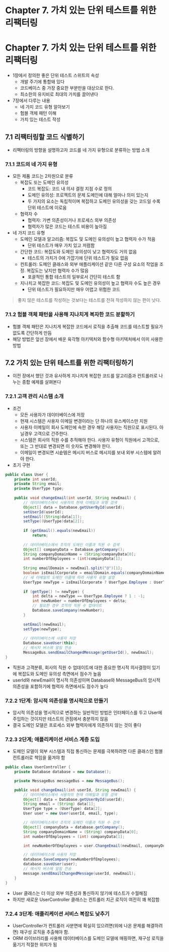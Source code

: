 # Chapter 7. 가치 있는 단위 테스트를 위한 리팩터링

# Chapter 7. 가치 있는 단위 테스트를 위한 리팩터링

- 1장에서 정의한 좋은 단위 테스트 스위트의 속성
    - 개발 주기에 통합돼 있다
    - 코드베이스 중 가장 중요한 부분만을 대상으로 한다.
    - 최소한의 유지비로 최대의 가치를 끌어낸다
- 7장에서 다루는 내용
    - 네 가지 코드 유형 알아보기
    - 험블 객체 패턴 이해
    - 가치 있는 테스트 작성

## 7.1 리팩터링할 코드 식별하기

- 리팩터링의 방향을 설명하고자 코드를 네 가지 유형으로 분류하는 방법 소개

### 7.1.1 코드의 네 가지 유형

- 모든 제품 코드는 2차원으로 분류
    - 복잡도 또는 도메인 유의성
        - 코드 복잡도: 코드 내 의샤 결정 지점 수로 정의
        - 도메인 유의성: 프로젝트의 문제 도메인에 대해 얼마나 의미 있는지
        - 두 가지의 요소는 독립적이며 복잡하고 도메인 유의성을 갖는 코드일 수록 단위 테스트에 이로움
    - 협력자 수
        - 협력자: 가변 의존성이거나 프로세스 외부 의존성
        - 협력자가 많은 코드는 테스트 비용이 높아짐
- 네 가지 코드 유형
    - 도메인 모델과 알고리즘: 복잡도 및 도메인 유의성이 높고 협력자 수가 적음
        - 단위 테스트가 매우 가치 있고 저렴함
    - 간단한 코드: 복잡도와 도메인 유의성이 낮고 협력자도 거의 없음
        - 테스트의 가치가 0에 가깝기에 단위 테스트가 필요 없음
    - 컨트롤러: 도메인 클래스와 외부 애플리케이션 같은 다른 구성 요소의 작업을 조정. 복잡도는 낮지만 협력자 수가 많음
        - 포괄적인 통합 테스트의 일부로서 간단히 테스트 함
    - 지나치고 복잡한 코드: 복잡도 및 도메인 유의성이 높고 협력자 수도 높은 경우
        - 단위 테스트가 필요하지만 매우 어렵고 위험한 코드

> 좋지 않은 테스트를 작성하는 것보다는 테스트를 전혀 작성하지 않는 편이 낫다.
> 

### 7.1.2 험블 객체 패턴을 사용해 지나치게 복자한 코드 분할하기

- 험블 객체 패턴은 지나치게 복잡한 코드에서 로직을 추출해 코드를 테스트할 필요가 없도록 간단하게 만듬
- 해당 방법은 앞선 장에서 배운 육각형 아키텍처와 함수형 아키텍처에서 이미 사용한 방법

## 7.2 가치 있는 단위 테스트를 위한 리팩터링하기

- 이전 장에서 했던 것과 유사하게 지나치게 복잡한 코드를 알고리즘과 컨트롤러로 나누는 종합 예제를 살펴본다

### 7.2.1 고객 관리 시스템 소개

- 조건
    - 모든 사용자가 데이터베이스에 저장
    - 현재 시스템은 사용자 이메일 변경이라는 단 하나의 유스케이스만 지원
    - 사용자 이메일이 회사 도메인에 속한 경우 해당 사용자는 직원으로 표시된다. 아닐경우 고객으로 간주한다.
    - 시스템은 회사의 직원 수를 추적해야 한다. 사용자 유형이 직원에서 고객으로, 또는 그 반대로 변경되면 이 숫자도 변경해야 한다.
    - 이메일이 변경되면 시슽템은 메시지 버스로 메시지를 보내 외부 시스템에 알려야 한다.
- 초기 구현

```java
public class User {
	private int userId;
	private String email;
	private UserType type;
	
	public void changeEmail(int userId, String newEmail) {
	    // 데이터베이스에서 사용자의 현재 이메일과 유형 검색
	    Object[] data = Database.getUserById(userId);
	    setUserId(userId);
	    setEmail((String)data[1]);
	    setType((UserType)data[2]);
	
	    if (getEmail().equals(newEmail))
	        return;
	
	    // 데이터베이스에서 조직의 도메인 이름과 직원 수 검색
	    Object[] companyData = Database.getCompany();
	    String companyDomainName = (String)companyData[0];
	    int numberOfEmployees = (int)companyData[1];
	
	    String emailDomain = newEmail.split("@")[1];
	    boolean isEmailCorporate = emailDomain.equals(companyDomainName);
	    // 새 이메일의 도메인 이름에 따라 사용자 유형 설정
	    UserType newType = isEmailCorporate ? UserType.Employee : UserType.Customer;
	
	    if (getType() != newType) {
	        int delta = newType == UserType.Employee ? 1 : -1;
	        int newNumber = numberOfEmployees + delta;
	        // 필요한 경우 조직의 직원 수 업데이트
	        Database.saveCompany(newNumber);
	    }
	
	    setEmail(newEmail);
	    setType(newType);
	
	    // 데이터베이스에 사용자 저장
	    Database.saveUser(this);
	    // 메시지 버스에 알림 전송
	    MessageBus.sendEmailChangedMessage(getUserId(), newEmail);
}
```

- 직원과 고객분류, 회사의 직원 수 업데이트에 대한 중요한 명시적 의사결정이 있기에 복잡도와 도메인 유의성 측면에서 점수가 높음
- userId와 newEmail이 명시적 의존성이며 Database와 MessageBus의 암시적 의존성을 포함하기에 협력자 측면에서도 점수가 높다

### 7.2.2 1단계: 암시적 의존성을 명시적으로 만들기

- 암시적 의존성을 명시적으로 변경하는 일반적인 방법은 인터페이스를 두고 User에 주입하는 것이지만 테스트의 관점에서 충분하지 않음
- 결국 도메인 모델은 프로세스 외부 협력자에게 의존하지 않는 것이 좋다

### 7.2.3 2단계; 애플리케이션 서비스 계층 도입

- 도메인 모델이 외부 시스템과 직접 통신하는 문제를 극복하려면 다른 클래스인 험블 컨트롤러로 책임을 옮겨야 함

```java
public class UserController {
    private Database database = new Database();

    private MessageBus messageBus = new MessageBus();

    public void changeEmail(int userId, String newEmail) {
        // 데이터베이스에서 사용자의 현재 이메일과 유형 검색
        Object[] data = Database.getUserById(userId);
        String email = (String) data[1];
        UserType type = (UserType) data[2];
        User user = new User(userId, email, type);

        // 데이터베이스에서 조직의 도메인 이름과 직원 수 검색
        Object[] companyData = database.getCompany();
        String companyDomainName = (String) companyData[0];
        int numberOfEmployees = (int) companyData[1];

        int newNumberOfEmployees = user.ChangeEmail(newEmail, companyDomainName, numberOfEmployees);

        // 데이터베이스에 사용자 저장
        database.SaveCompany(newNumberOfEmployees);
        database.saveUser(user);
        // 메시지 버스에 알림 전송
        message.sendEmailChangedMessage(userId, newEmail);
    }
}
```

- User 클래스는 더 이상 외부 의존성과 통신하지 않기에 테스트가 수월해짐
- 하지만 새로운 UserController 클래스는 컨트롤러 치곤 로직이 여전히 꽤 복잡함

### 7.2.4 3단계: 애플리케이션 서비스 복잡도 낮추기

- UserController가 컨트롤러 사분면에 확실히 있으려면(위에 나온 문제를 해결하려면) 재구성 로직을 추출해야 함.
- ORM 라이브러리를 사용해 데이터베이스를 도메인 모델에 매핑하면, 재구성 로직을 옮기기 적절한 위치가 됨